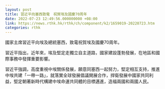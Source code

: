```yaml
---
layout: post
title: 習近平向塞西致電　祝賀埃及國慶70周年
date: 2022-07-23 12:49:56.000000000 +08:00
link: https://news.rthk.hk/rthk/ch/component/k2/1659019-20220723.htm
categories: rthk
---
```


國家主席習近平向埃及總統塞西，致電祝賀埃及國慶70周年。

習近平指出，近年來，埃及堅定走獨立自主道路，國家建設蓬勃發展，在地區和國際事務中發揮重要影響。

習近平強調，高度重視中埃關係發展，願意同塞西一起努力，堅定相互支持，推進中埃共建「一帶一路」，就落實全球發展倡議開展合作，捍衛發展中國家共同利益，堅定朝著新時代構建中埃命運共同體的目標邁進，造福兩國和兩國人民。
